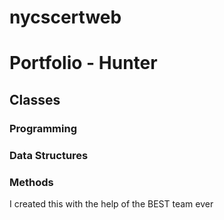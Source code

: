 # nycscertweb

# Portfolio - Hunter

## Classes
### Programming
### Data Structures
### Methods


I created this with the help of the BEST team ever
